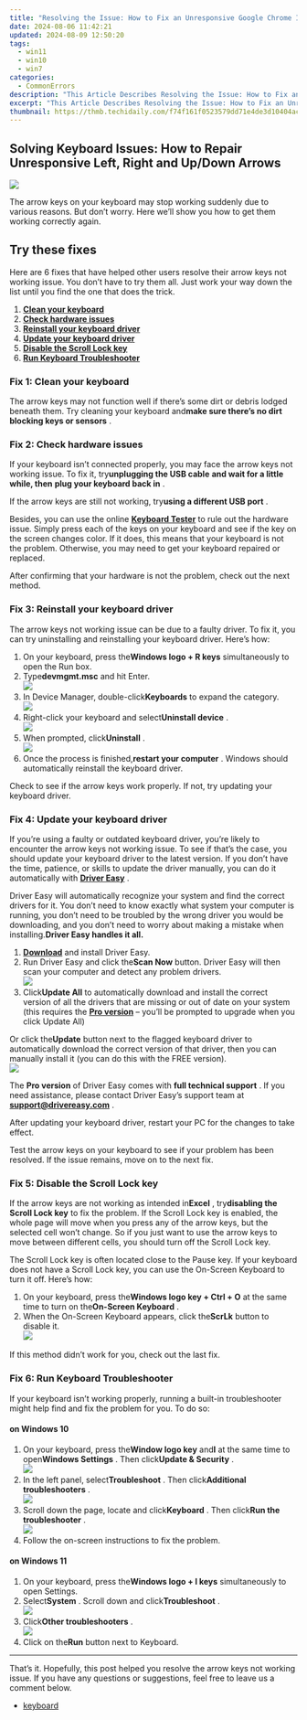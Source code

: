 ```yaml
---
title: "Resolving the Issue: How to Fix an Unresponsive Google Chrome Instance"
date: 2024-08-06 11:42:21
updated: 2024-08-09 12:50:20
tags:
  - win11
  - win10
  - win7
categories:
  - CommonErrors
description: "This Article Describes Resolving the Issue: How to Fix an Unresponsive Google Chrome Instance"
excerpt: "This Article Describes Resolving the Issue: How to Fix an Unresponsive Google Chrome Instance"
thumbnail: https://thmb.techidaily.com/f74f161f0523579dd71e4de3d10404ac967ce66d01905429c873797c52e328b9.jpg
---
```


## Solving Keyboard Issues: How to Repair Unresponsive Left, Right and Up/Down Arrows

![](https://images.drivereasy.com/wp-content/uploads/2022/03/arrow-keys.jpg)

 The arrow keys on your keyboard may stop working suddenly due to various reasons. But don’t worry. Here we’ll show you how to get them working correctly again.

## Try these fixes

 Here are 6 fixes that have helped other users resolve their arrow keys not working issue. You don’t have to try them all. Just work your way down the list until you find the one that does the trick.

1. **[Clean your keyboard](#Fix1)**
2. **[Check hardware issues](#Fix2)**
3. **[Reinstall your keyboard driver](#Fix3)**
4. **[Update your keyboard driver](#Fix4)**
5. **[Disable the Scroll Lock key](#Fix5)**
6. **[Run Keyboard Troubleshooter](#Fix6)**

### Fix 1: Clean your keyboard

 The arrow keys may not function well if there’s some dirt or debris lodged beneath them. Try cleaning your keyboard and**make sure there’s no dirt blocking keys or sensors** .

### Fix 2: Check hardware issues

 If your keyboard isn’t connected properly, you may face the arrow keys not working issue. To fix it, try**unplugging the USB cable** **and wait for a little while, then** **plug your keyboard back in** .

 If the arrow keys are still not working, try**using a different USB port** .

 Besides, you can use the online **[Keyboard Tester](https://keyboardtester.co/keyboard-tester)**  to rule out the hardware issue. Simply press each of the keys on your keyboard and see if the key on the screen changes color. If it does, this means that your keyboard is not the problem. Otherwise, you may need to get your keyboard repaired or replaced.

 After confirming that your hardware is not the problem, check out the next method.

### Fix 3: Reinstall your keyboard driver

 The arrow keys not working issue can be due to a faulty driver. To fix it, you can try uninstalling and reinstalling your keyboard driver. Here’s how:

1. On your keyboard, press the**Windows logo + R keys** simultaneously to open the Run box.
2. Type**devmgmt.msc** and hit Enter.  
![](https://www.drivereasy.com/wp-content/uploads/2015/11/run-devmgmt.msc_.jpg)
3. In Device Manager, double-click**Keyboards** to expand the category.  
![](https://images.drivereasy.com/wp-content/uploads/2022/03/device-manager-keyboards.jpg)
4. Right-click your keyboard and select**Uninstall device** .  
![](https://images.drivereasy.com/wp-content/uploads/2022/03/keyboard-uninstall-device.jpg)
5. When prompted, click**Uninstall** .  
![](https://images.drivereasy.com/wp-content/uploads/2022/03/uninstall-keyboard.jpg)
6. Once the process is finished,**restart your computer** . Windows should automatically reinstall the keyboard driver.

 Check to see if the arrow keys work properly. If not, try updating your keyboard driver.

### Fix 4: Update your keyboard driver

 If you’re using a faulty or outdated keyboard driver, you’re likely to encounter the arrow keys not working issue. To see if that’s the case, you should update your keyboard driver to the latest version. If you don’t have the time, patience, or skills to update the driver manually, you can do it automatically with **[Driver Easy](https://tools.techidaily.com/drivereasy/download/)**  .

 Driver Easy will automatically recognize your system and find the correct drivers for it. You don’t need to know exactly what system your computer is running, you don’t need to be troubled by the wrong driver you would be downloading, and you don’t need to worry about making a mistake when installing.**Driver Easy handles it all.**

1. **[Download](https://tools.techidaily.com/drivereasy/download/)**  and install Driver Easy.
2. Run Driver Easy and click the**Scan Now** button. Driver Easy will then scan your computer and detect any problem drivers.  
![](https://images.drivereasy.com/wp-content/uploads/2022/03/2020-03-20_17-06-29-1.jpg)
3. Click**Update All** to automatically download and install the correct version of all the drivers that are missing or out of date on your system (this requires the **[Pro version](https://tools.techidaily.com/drivereasy/download/)**  – you’ll be prompted to upgrade when you click Update All)  

 Or click the**Update** button next to the flagged keyboard driver to automatically download the correct version of that driver, then you can manually install it (you can do this with the FREE version).  
![](https://images.drivereasy.com/wp-content/uploads/2022/03/2020-03-20_17-07-46.jpg)

 The **Pro version** of Driver Easy comes with **full technical support** . If you need assistance, please contact Driver Easy’s support team at [**support@drivereasy.com**](https://vapordna.pxf.io/vnbxna) .

 After updating your keyboard driver, restart your PC for the changes to take effect.

 Test the arrow keys on your keyboard to see if your problem has been resolved. If the issue remains, move on to the next fix.

### Fix 5: Disable the Scroll Lock key

 If the arrow keys are not working as intended in**Excel** , try**disabling the Scroll Lock key** to fix the problem. If the Scroll Lock key is enabled, the whole page will move when you press any of the arrow keys, but the selected cell won’t change. So if you just want to use the arrow keys to move between different cells, you should turn off the Scroll Lock key.

 The Scroll Lock key is often located close to the Pause key. If your keyboard does not have a Scroll Lock key, you can use the On-Screen Keyboard to turn it off. Here’s how:

1. On your keyboard, press the**Windows logo key + Ctrl + O** at the same time to turn on the**On-Screen Keyboard** .
2. When the On-Screen Keyboard appears, click the**ScrLk** button to disable it.  
![](https://images.drivereasy.com/wp-content/uploads/2022/03/ScrLk.jpg)

If this method didn’t work for you, check out the last fix.

### Fix 6: Run Keyboard Troubleshooter

 If your keyboard isn’t working properly, running a built-in troubleshooter might help find and fix the problem for you. To do so:

#### on Windows 10

1. On your keyboard, press the**Window logo key** and**I** at the same time to open**Windows Settings** . Then click**Update & Security** .  
![](https://images.drivereasy.com/wp-content/uploads/2022/03/update-security.jpg)
2. In the left panel, select**Troubleshoot** . Then click**Additional troubleshooters** .  
![](https://images.drivereasy.com/wp-content/uploads/2022/03/additional-troubleshooters.jpg)
3. Scroll down the page, locate and click**Keyboard** . Then click**Run the troubleshooter** .  
![](https://images.drivereasy.com/wp-content/uploads/2022/03/keyboard-troubleshooter.jpg)
4. Follow the on-screen instructions to fix the problem.

#### on Windows 11

1. On your keyboard, press the**Windows logo + I keys** simultaneously to open Settings.
2. Select**System** . Scroll down and click**Troubleshoot** .  
![](https://www.drivereasy.com/wp-content/uploads/2022/06/win11-System-Troubleshoot.jpg)
3. Click**Other troubleshooters** .  
![](https://www.drivereasy.com/wp-content/uploads/2022/06/win11-Other-troubleshooters.jpg)
4. Click on the**Run** button next to Keyboard.

---

 That’s it. Hopefully, this post helped you resolve the arrow keys not working issue. If you have any questions or suggestions, feel free to leave us a comment below.

* [keyboard](https://bellelily.pxf.io/m5azgm)

<ins class="adsbygoogle"
     style="display:block"
     data-ad-format="autorelaxed"
     data-ad-client="ca-pub-7571918770474297"
     data-ad-slot="1223367746"></ins>



<ins class="adsbygoogle"
     style="display:block"
     data-ad-client="ca-pub-7571918770474297"
     data-ad-slot="8358498916"
     data-ad-format="auto"
     data-full-width-responsive="true"></ins>
